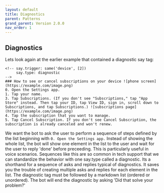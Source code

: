 ```yaml
---
layout: default
title: Diagnostics
parent: Patterns 
grand_parent: Version 2.0.0
nav_order: 1
---
```


## Diagnostics

Lets look again at the earlier example that contained a diagnostic say tag:

```
<!-- say.trigger: same('device', [2])
     say.type: diagnostic
-->
### How to see or cancel subscriptions on your device ![phone screen](https://example.com/image.png)
0. Open the Settings app. 
1. Tap your name. 
3. Tap Subscriptions. (If you don't see "Subscriptions," tap "App Store" instead. Then tap your ID, tap View ID, sign in, scroll down to Subscriptions, and tap Subscriptions.) ![subscriptions page](https://example.com/image.png)
4. Tap the subscription that you want to manage. 
5. Tap Cancel Subscription. If you don't see Cancel Subscription, the subscription is already canceled and won't renew.
```

We want the bot to ask the user to perform a sequence of steps defined by the list beginning with `0. Open the Settings app.` Instead of showing the whole list, the bot will show one element in the list to the user and wait for the user to reply 'done' before preceeding. This is particularly useful in voice scenarios. Sequences like this are so common in tech support that we can standardize the behavior with one say.type called a diagnostic. Its a shorthand for a sequence of asks and replies typical of diagnostics.  It saves you the trouble of creating multiple asks and replies for each element in the list. The diagnostic tag must be followed by a markdown list (ordered or unordered).  The bot will end the diagnostic by asking 'Did that solve your problem?' 
